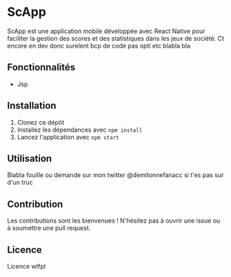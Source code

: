 # ScApp

ScApp est une application mobile développée avec React Native pour faciliter la gestion des scores et des statistiques dans les jeux de société. Ct encore en dev donc surelent bcp de code pas opti etc blabla bla

## Fonctionnalités

- Jsp

## Installation

1. Clonez ce dépôt
2. Installez les dépendances avec `npm install`
3. Lancez l'application avec `npm start`

## Utilisation

Blabla fouille ou demande sur mon twitter @demitonnefanacc si t'es pas sur d'un truc 

## Contribution

Les contributions sont les bienvenues ! N'hésitez pas à ouvrir une issue ou à soumettre une pull request.

## Licence

Licence wtfpl
